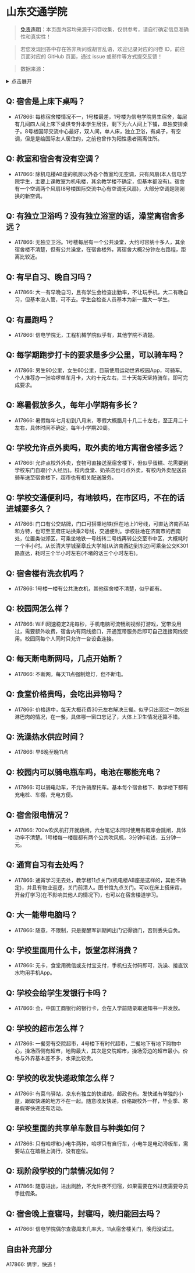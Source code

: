 # 山东交通学院

> [免责声明](https://colleges.chat/#_3)：本页面内容均来源于问卷收集，仅供参考，请自行确定信息准确性和真实性！

> 若您发现回答中存在答非所问或胡言乱语，欢迎记录对应的问卷 ID，前往页面对应的 GitHub 页面，通过 issue 或邮件等方式提交反馈！

> 数据来源：

<details><summary>点击展开</summary>
<ul>
<li>A17866: 匿名 (2023 年 06 月)</li>
</ul>
</details>

## Q: 宿舍是上床下桌吗？

- A17866: 每栋宿舍楼情况不一，1号楼最差，1号楼为信电学院男生宿舍，每层有几间四人间上床下桌供专升本学生居住，剩下为六人间上下铺，单独安排桌子。8号楼国际交流中心最好，双人间，单人床，独立卫浴，有桌子，有空调，但是是给国际友人居住的，之前也曾作为阳性患者隔离住所。

## Q: 教室和宿舍有没有空调？

- A17866: 除机电楼AB座的机房以外各个教室均无空调，只有风扇(本人信电学院学生，主要上课教室为机电楼，其余教学楼不确定，但基本都没有)。宿舍有一个空调两个风扇(8号楼国际交流中心有空调无风扇)，大部分空调是刚刚换的新空调。

## Q: 有独立卫浴吗？没有独立浴室的话，澡堂离宿舍多远？

- A17866: 无独立卫浴。1号楼每层有一个公共澡堂，大约可容纳十多人，其余宿舍楼不清楚，但有公共澡堂，在宿舍楼外，离宿舍大概2分钟左右路程，距离比较近。

## Q: 有早自习、晚自习吗？

- A17866: 大一有早晚自习，且有学生会检查出勤率，不让玩手机，大二有晚自习，但基本没人管，可不去。学生会检查人员基本为新一届大一学生。

## Q: 有晨跑吗？

- A17866: 信电学院无，工程机械学院似乎有，其他学院不清楚。

## Q: 每学期跑步打卡的要求是多少公里，可以骑车吗？

- A17866: 男生90公里，女生60公里，目前使用运动世界校园App，可骑车。个人推荐办一张哈啰单车月卡，大约十元左右，三十天每天坚持骑车，即可完成要求。

## Q: 寒暑假放多久，每年小学期有多长？

- A17866: 暑假每年七月初到八月末，寒假大概腊月十几二十左右，至正月二十左右，具体时间不确定。每年小学期20周。

## Q: 学校允许点外卖吗，取外卖的地方离宿舍楼多远？

- A17866: 允许点校外外卖，食物可直接送至宿舍楼下，但似乎蛋糕、花需要到学校东门自取(个人经历)。校内食堂、奶茶店也可点外卖，有校内外卖配送员骑车送至宿舍楼下，超市也有相关配送服务。

## Q: 学校交通便利吗，有地铁吗，在市区吗，不在的话进城要多久？

- A17866: 门口有公交站牌，门口可搭乘地铁(但在地上)1号线，可直达济南西站和方特，也可至王府庄站换乘2号线，交通便利。学校驻地在济南市的西南处，位置类似郊区，可乘坐地铁一号线转二号线再转公交至市中区，大概耗时一个半小时。从长清大学城至章丘大学城(从济南西边到东边)可乘坐公交K301路直达，耗时三个半小时左右(不堵的话三个小时左右)。

## Q: 宿舍楼有洗衣机吗？

- A17866: 1号楼一楼有公共洗衣机，其他宿舍楼不清楚，似乎都有。

## Q: 校园网怎么样？

- A17866: WiFi网速稳定2兆每秒，手机电脑可流畅刷视频打游戏，宽带没用过，需要额外收费，宿舍内有网线接口，开通宽带服务后即可自己连接网线使用。校园网每个人同时只允许一台设备连接。

## Q: 每天断电断网吗，几点开始断？

- A17866: 不断网，每天11点强制熄灯，但不断电。

## Q: 食堂价格贵吗，会吃出异物吗？

- A17866: 价格适中，每天大概花费30元左右解决三餐。似乎只出现过一次吃出淋巴肉的情况，在一餐，具体哪一窗口忘记了，大体上卫生情况还算不错。

## Q: 洗澡热水供应时间？

- A17866: 早6晚至晚11点

## Q: 校园内可以骑电瓶车吗，电池在哪能充电？

- A17866: 可以骑电动车，不允许骑摩托车。基本每个宿舍楼下、教学楼下都有充电桩、车棚，充电方便。

## Q: 宿舍限电情况？

- A17866: 700w吹风机打开就跳闸，六台笔记本同时使用有概率会跳闸，具体功率不清楚。1号楼每一楼层都有两个公共吹风机，3分钟6毛钱，五分钟一元。

## Q: 通宵自习有去处吗？

- A17866: 通宵学习无去处，教学楼11点关门(机电楼AB座是这样的，其他不确定)，并且有物业巡逻，关门前清人。图书馆九点关门。可以在床上搭床帘，开台灯学习(在不影响其他人的情况下)，也可以在宿舍楼道学习。

## Q: 大一能带电脑吗？

- A17866: 随意，不限制，只是提醒军训期间出门记得锁门，否则丢失自负。

## Q: 学校里面用什么卡，饭堂怎样消费？

- A17866: 无卡，食堂用微信或支付宝支付，手机扫支付码即可，洗澡、接直饮水均用手机App。

## Q: 学校会给学生发银行卡吗？

- A17866: 会，中国工商银行的银行卡，会在入学前随录取通知书一并发放。

## Q: 学校的超市怎么样？

- A17866: 一餐旁有交院超市，4号楼下有时代超市，二餐地下有地下购物中心，操场西侧有超市，地购最大，其次是交院超市，操场旁边的超市最小。价格与外界基本差不多，水果比较贵。

## Q: 学校的收发快递政策怎么样？

- A17866: 有菜鸟驿站，京东有独立的快递站，邮政也有。发快递有单独的小屋，跟取快递的地方不在一起。随意收发快递，价格跟校外一样，毕业季、寒暑假寄快递还有活动。

## Q: 学校里面的共享单车数目与种类如何？

- A17866: 只有哈啰和小电牛两种，哈啰只有自行车，小电牛是电动滑板车，需要站立在踏板上骑行，没有座位。

## Q: 现阶段学校的门禁情况如何？

- A17866: 随意进出，进出刷脸，不允许夜不归宿，如果需要在外过夜需要导员手批假条。

## Q: 宿舍晚上查寝吗，封寝吗，晚归能回去吗？

- A17866: 信电学院偶尔查寝周末几率大，11点宿舍楼关门，晚归没试过。

## 自由补充部分

A17866: 俩字，快逃！